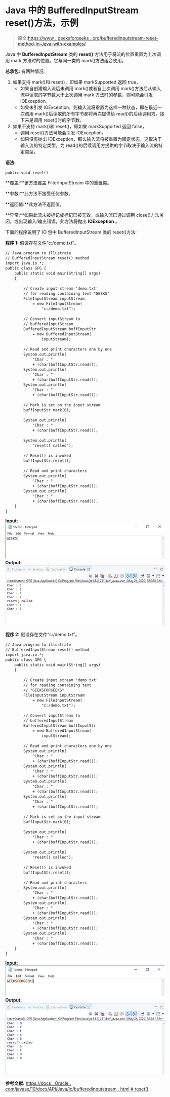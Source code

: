 # Java 中的 BufferedInputStream reset()方法，示例

> 原文:[https://www . geeksforgeeks . org/bufferedinputstream-reset-method-in-Java-with-examples/](https://www.geeksforgeeks.org/bufferedinputstream-reset-method-in-java-with-examples/)

Java 中 **BufferedInputStream** 类的 **reset()** 方法用于将流的位置重置为上次调用 mark 方法时的位置。它与同一类的 mark()方法组合使用。

**总承包:**
有两种情况:

1.  如果支持 mark()和 reset()，即如果 markSupported 返回 true，
    *   如果自创建输入流后未调用 mark()或者自上次调用 mark()方法后从输入流中读取的字节数大于上次调用 mark 方法时的参数，则可能会引发 IOException。
    *   如果未引发 IOException，则输入流将重置为这样一种状态，即在最近一次调用 mark()后读取的所有字节都将再次提供给 read()的后续调用方。接下来是调用 reset()时的字节数。
2.  如果不支持 mark()和 reset()，即如果 markSupported 返回 false，
    *   调用 reset()方法可能会引发 IOException。
    *   如果没有抛出 IOException，那么输入流将被重置为固定状态，这取决于输入流的特定类型。为 read()的后续调用方提供的字节取决于输入流的特定类型。

**语法:**

```
public void reset()
```

**覆盖:**该方法覆盖 FilterInputStream 中的重置类。

**参数:**此方法不接受任何参数。

**返回值:**此方法不返回值。

**异常:**如果此流未被标记或标记已被无效，或输入流已通过调用 close()方法关闭，或出现输入/输出错误，此方法将抛出 **IOException** 。

下面的程序说明了 IO 包中 BufferedInputStream 类的 reset()方法:

**程序 1:** 假设存在文件“c:/demo.txt”。

```
// Java program to illustrate
// BufferedInputStream reset() method
import java.io.*;
public class GFG {
    public static void main(String[] args)
    {

        // Create input stream 'demo.txt'
        // for reading containing text "GEEKS"
        FileInputStream inputStream
            = new FileInputStream(
                "c:/demo.txt");

        // Convert inputStream to
        // bufferedInputStream
        BufferedInputStream buffInputStr
            = new BufferedInputStream(
                inputStream);

        // Read and print characters one by one
        System.out.println(
            "Char : "
            + (char)buffInputStr.read());
        System.out.println(
            "Char : "
            + (char)buffInputStr.read());
        System.out.println(
            "Char : "
            + (char)buffInputStr.read());

        // Mark is set on the input stream
        buffInputStr.mark(0);

        System.out.println(
            "Char : "
            + (char)buffInputStr.read());

        System.out.println(
            "reset() called");

        // Reset() is invoked
        buffInputStr.reset();

        // Read and print characters
        System.out.println(
            "Char : "
            + (char)buffInputStr.read());
        System.out.println(
            "Char : "
            + (char)buffInputStr.read());
    }
}
```

**Input:**![](img/3b4a246be9babc0cebdeb8acf4f8b4a8.png)**Output:**![](img/400473fa39cc253f40ce049b2017d91f.png)

**程序 2:** 假设存在文件“c:/demo.txt”。

```
// Java program to illustrate
// BufferedInputStream reset() method
import java.io.*;
public class GFG {
    public static void main(String[] args)
    {

        // Create input stream 'demo.txt'
        // for reading containing text
        // "GEEKSFORGEEKS"
        FileInputStream inputStream
            = new FileInputStream(
                "c:/demo.txt");

        // Convert inputStream to
        // bufferedInputStream
        BufferedInputStream buffInputStr
            = new BufferedInputStream(
                inputStream);

        // Read and print characters one by one
        System.out.println(
            "Char : "
            + (char)buffInputStr.read());
        System.out.println(
            "Char : "
            + (char)buffInputStr.read());
        System.out.println(
            "Char : "
            + (char)buffInputStr.read());
        System.out.println(
            "Char : "
            + (char)buffInputStr.read());

        // Mark is set on the input stream
        buffInputStr.mark(0);

        System.out.println(
            "Char : "
            + (char)buffInputStr.read());

        System.out.println(
            "reset() called");

        // Reset() is invoked
        buffInputStr.reset();

        // Read and print characters
        System.out.println(
            "Char : "
            + (char)buffInputStr.read());
        System.out.println(
            "Char : "
            + (char)buffInputStr.read());
        System.out.println(
            "Char : "
            + (char)buffInputStr.read());
        System.out.println(
            "Char : "
            + (char)buffInputStr.read());
    }
}
```

**Input:**![](img/0535eee875913edb892a527352808f09.png)**Output:**![](img/fd86a3925d4520d28b7d64cd784ed859.png)

**参考文献:**
[https://docs . Oracle . com/javase/10/docs/API/Java/io/bufferedinputstream . html # reset()](https://docs.oracle.com/javase/10/docs/api/java/io/BufferedInputStream.html#reset())